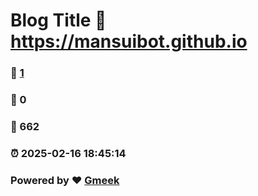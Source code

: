 # Blog Title :link: https://mansuibot.github.io 
### :page_facing_up: [1](https://mansuibot.github.io/tag.html) 
### :speech_balloon: 0 
### :hibiscus: 662 
### :alarm_clock: 2025-02-16 18:45:14 
### Powered by :heart: [Gmeek](https://github.com/Meekdai/Gmeek)
